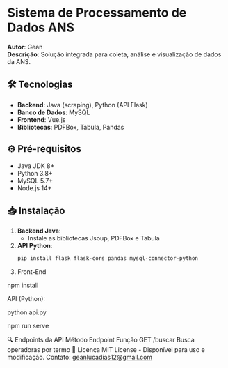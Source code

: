 # Sistema de Processamento de Dados ANS

**Autor**: Gean  
**Descrição**: Solução integrada para coleta, análise e visualização de dados da ANS.

## 🛠 Tecnologias
- **Backend**: Java (scraping), Python (API Flask)
- **Banco de Dados**: MySQL
- **Frontend**: Vue.js
- **Bibliotecas**: PDFBox, Tabula, Pandas

## ⚙️ Pré-requisitos
- Java JDK 8+
- Python 3.8+
- MySQL 5.7+
- Node.js 14+

## 📥 Instalação
1. **Backend Java**:
   - Instale as bibliotecas Jsoup, PDFBox e Tabula
2. **API Python**:
   ```bash
   pip install flask flask-cors pandas mysql-connector-python

3. Front-End

npm install

API (Python):

python api.py

npm run serve

🔍 Endpoints da API
Método	Endpoint	Função
GET	/buscar	Busca operadoras por termo
📄 Licença
MIT License - Disponível para uso e modificação.
Contato: geanlucadias12@gmail.com
